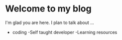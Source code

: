 # Welcome to my blog

I'm glad you are here. I plan to talk about ...
- coding 
-Self taught developer
-Learning resources
